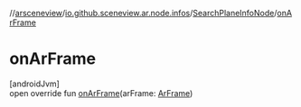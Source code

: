 //[arsceneview](../../../index.md)/[io.github.sceneview.ar.node.infos](../index.md)/[SearchPlaneInfoNode](index.md)/[onArFrame](on-ar-frame.md)

# onArFrame

[androidJvm]\
open override fun [onArFrame](on-ar-frame.md)(arFrame: [ArFrame](../../io.github.sceneview.ar.arcore/-ar-frame/index.md))
